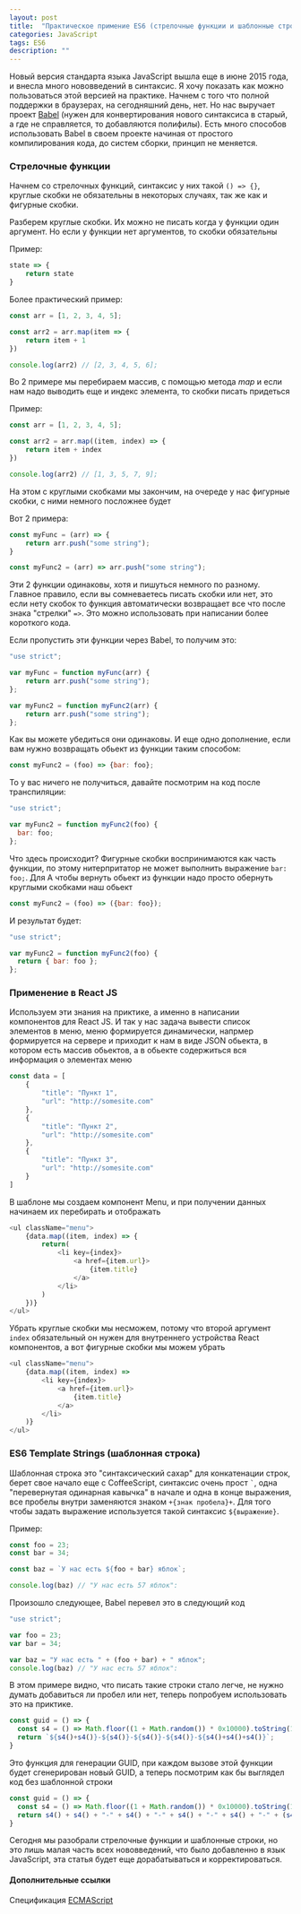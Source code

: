 ```yaml
---
layout: post
title:  "Практическое примение ES6 (стрелочные функции и шаблонные строки)"
categories: JavaScript
tags: ES6
description: ""
---
```


Новый версия стандарта языка JavaScript вышла еще в июне 2015 года,
и внесла много нововведений в синтаксис. Я хочу показать как можно
пользоваться этой версией на практике. Начнем с того что полной поддержки
в браузерах, на сегодняшний день, нет. Но нас выручает проект
[Babel](https://babeljs.io) (нужен для конвертирования нового синтаксиса в
старый, а где не справляется, то добавляются полифилы). Есть много способов
использовать Babel в своем проекте начиная от простого компилирования кода, до
систем сборки, принцип не меняется.

### Стрелочные функции

Начнем со стрелочных функций, синтаксис у них такой `() => {}`,
круглые скобки не обязательны в некоторых случаях, так же как и фигурные скобки.

Разберем круглые скобки. Их можно не писать когда у функции один аргумент. Но
если у функции нет аргументов, то скобки обязательны

Пример:

```javascript
state => {
    return state
}
```

Более практический пример:

```javascript
const arr = [1, 2, 3, 4, 5];

const arr2 = arr.map(item => {
    return item + 1
})

console.log(arr2) // [2, 3, 4, 5, 6];
```

Во 2 примере мы перебираем массив, с помощью метода *map* и если нам надо выводить
еще и индекс элемента, то скобки писать придеться

Пример:

```javascript
const arr = [1, 2, 3, 4, 5];

const arr2 = arr.map((item, index) => {
    return item + index
})

console.log(arr2) // [1, 3, 5, 7, 9];
```

На этом с круглыми скобками мы закончим, на очереде у нас фигурные скобки, с ними
немного посложнее будет

Вот 2 примера:

```javascript
const myFunc = (arr) => {
    return arr.push("some string");
}
```

```javascript
const myFunc2 = (arr) => arr.push("some string");
```

Эти 2 функции одинаковы, хотя и пишуться немного по разному. Главное правило,
если вы сомневаетесь писать скобки или нет, это если нету скобок то функция
автоматически возвращает все что после знака "стрелки" `=>`. Это можно использовать
при написании более короткого кода.

Если пропустить эти функции через Babel, то получим это:

```javascript
"use strict";

var myFunc = function myFunc(arr) {
    return arr.push("some string");
};

var myFunc2 = function myFunc2(arr) {
    return arr.push("some string");
};
```

Как вы можете убедиться они одинаковы. И еще одно дополнение, если вам нужно
возвращать обьект из функции таким способом:

```javascript
const myFunc2 = (foo) => {bar: foo};
```

То у вас ничего не получиться, давайте посмотрим на код после транспиляции:

```javascript
"use strict";

var myFunc2 = function myFunc2(foo) {
  bar: foo;
};
```

Что здесь происходит? Фигурные скобки воспринимаются как часть
функции, по этому нитерпритатор не может выполнить выражение `bar: foo;`. Для
А чтобы вернуть обьект из функции надо просто обернуть круглыми скобками наш обьект

```javascript
const myFunc2 = (foo) => ({bar: foo});
```

И результат будет:

```javascript
"use strict";

var myFunc2 = function myFunc2(foo) {
  return { bar: foo };
};
```

### Применение в React JS

Используем эти знания на приктике, а именно в написании компонентов для React JS.
И так у нас задача вывести список элементов в меню, меню формируется динамически,
напрмер формируется на сервере и приходит к нам в виде JSON обьекта, в котором есть
массив обьектов, а в обьекте содержиться вся информация о элементах меню

```javascript
const data = [
    {
        "title": "Пункт 1",
        "url": "http://somesite.com"
    },
    {
        "title": "Пункт 2",
        "url": "http://somesite.com"
    },
    {
        "title": "Пункт 3",
        "url": "http://somesite.com"
    }
]
```

В шаблоне мы создаем компонент Menu, и при получении данных начинаем их перебирать
и отображать

```javascript
<ul className="menu">
    {data.map((item, index) => {
        return(
            <li key={index}>
                <a href={item.url}>
                    {item.title}
                </a>
            </li>
        )
    })}
</ul>
```

Убрать круглые скобки мы несможем, потому что второй аргумент `index`
обязательный он нужен для внутреннего устройства React компонентов, а вот
фигурные скобки мы можем убрать

```javascript
<ul className="menu">
    {data.map((item, index) =>
        <li key={index}>
            <a href={item.url}>
                {item.title}
            </a>
        </li>
    )}
</ul>
```

### ES6 Template Strings (шаблонная строка)

Шаблонная строка это "синтаксический сахар" для конкатенации строк, берет свое
начало еще с CoffeeScript, синтаксис очень прост `` ` ``, одна "перевернутая
одинарная кавычка" в начале и одна в конце выражения, все пробелы внутри
заменяются знаком `+{знак пробела}+`. Для того чтобы задать выражение
используется такой синтаксис `${выражение}`.

Пример:

```javascript
const foo = 23;
const bar = 34;

const baz = `У нас есть ${foo + bar} яблок`;

console.log(baz) // "У нас есть 57 яблок":
```

Произошло следующее, Babel перевел это в следующий код

```javascript
"use strict";

var foo = 23;
var bar = 34;

var baz = "У нас есть " + (foo + bar) + " яблок";
console.log(baz) // "У нас есть 57 яблок":
```

В этом примере видно, что писать такие строки стало легче, не нужно думать
добавиться ли пробел или нет, теперь попробуем использовать это на приктике.

```javascript
const guid = () => {
  const s4 = () => Math.floor((1 + Math.random()) * 0x10000).toString(16).substring(1);
  return `${s4()+s4()}-${s4()}-${s4()}-${s4()}-${s4()+s4()+s4()}`;
}
```

Это функция для генерации GUID, при каждом вызове этой функции будет
сгенерирован новый GUID, а теперь посмотрим как бы выглядел код без шаблонной
строки

```javascript
const guid = () => {
  const s4 = () => Math.floor((1 + Math.random()) * 0x10000).toString(16).substring(1);
  return s4() + s4() + "-" + s4() + "-" + s4() + "-" + s4() + "-" + (s4() + s4() + s4());;
}
```

Сегодня мы разобрали стрелочные функции и шаблонные строки, но это лишь малая
часть всех нововведений, что было добавленно в язык JavaScript, эта статья
будет еще дорабатываться и корректироваться.

#### Дополнительные ссылки

Спецификация [ECMAScript](http://www.ecma-international.org/ecma-262/6.0/)
